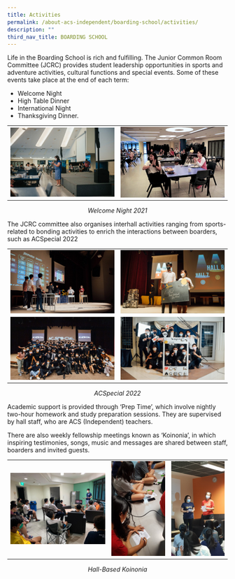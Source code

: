 ```yaml
---
title: Activities
permalink: /about-acs-independent/boarding-school/activities/
description: ""
third_nav_title: BOARDING SCHOOL
---
```

Life in the Boarding School is rich and fulfilling. The Junior Common Room Committee (JCRC) provides student leadership opportunities in sports and adventure activities, cultural functions and special events. Some of these events take place at the end of each term:

*   Welcome Night
*   High Table Dinner
*   International Night
*   Thanksgiving Dinner.

|   |   |
|:---:|:---:|
|  ![](/images/About%20ACS(I)/Boarding%20School/Welcome-Night-2021_1-768x512.jpg) | ![](/images/About%20ACS(I)/Boarding%20School/Welcome-Night-2021_2-768x522.jpg)  |

<center><i>Welcome Night 2021</i></center>

The JCRC committee also organises interhall activities ranging from sports-related to bonding activities to enrich the interactions between boarders, such as ACSpecial 2022

|   |   |
|:---:|:---:|
| ![](/images/About%20ACS(I)/Boarding%20School/ACSpecial-2022_1-scaled-e1653879964723.jpg)  | ![](/images/About%20ACS(I)/Boarding%20School/ACSpecial-2022_2-scaled-e1653880178641.jpg)  |
|  ![](/images/About%20ACS(I)/Boarding%20School/ACSpecial-2022_3-scaled-e1653880212984.jpg) | ![](/images/About%20ACS(I)/Boarding%20School/ACSpecial-2022_4-scaled-e1653880244260.jpg)  |

<center><i>ACSpecial 2022</i></center>

Academic support is provided through ‘Prep Time’, which involve nightly two-hour homework and study preparation sessions. They are supervised by hall staff, who are ACS (Independent) teachers.

There are also weekly fellowship meetings known as ‘Koinonia’, in which inspiring testimonies, songs, music and messages are shared between staff, boarders and invited guests.

|   |   |   |
|:---:|:---:|:-----:|
| ![](/images/About%20ACS(I)/Boarding%20School/Hall-Based-Koinonia_1.jpg)  | ![](/images/About%20ACS(I)/Boarding%20School/Hall-Based-Koinonia_2-scaled.jpg)  | ![](/images/About%20ACS(I)/Boarding%20School/Hall-Based-Koinonia_3-scaled.jpg)  |

<center><i>Hall-Based Koinonia</i></center>

